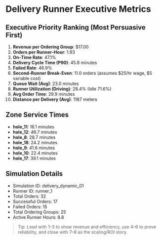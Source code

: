 # Delivery Runner Executive Metrics

## Executive Priority Ranking (Most Persuasive First)
1. **Revenue per Ordering Group**: $17.00
2. **Orders per Runner‑Hour**: 1.93
3. **On‑Time Rate**: 47.1%
4. **Delivery Cycle Time (P90)**: 45.8 minutes
5. **Failed Rate**: 46.9%
6. **Second‑Runner Break‑Even**: 11.0 orders (assumes $25/hr wage, $5 variable cost)
7. **Queue Wait (Avg)**: 23.0 minutes
8. **Runner Utilization (Driving)**: 28.4% (Idle 71.6%)
9. **Avg Order Time**: 29.9 minutes
10. **Distance per Delivery (Avg)**: 1187 meters

## Zone Service Times
- **hole_11**: 16.1 minutes
- **hole_12**: 46.7 minutes
- **hole_8**: 28.7 minutes
- **hole_18**: 24.2 minutes
- **hole_9**: 41.6 minutes
- **hole_10**: 22.4 minutes
- **hole_17**: 39.1 minutes


## Simulation Details
- Simulation ID: delivery_dynamic_01
- Runner ID: runner_1
- Total Orders: 32
- Successful Orders: 17
- Failed Orders: 15
- Total Ordering Groups: 25
- Active Runner Hours: 8.8

> Tip: Lead with 1–3 to show revenue and efficiency, use 4–6 to prove reliability, and close with 7–8 as the scaling/ROI story.
